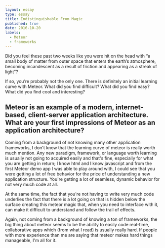 ```yaml
---
layout: essay
type: essay
title: Indistinguishable From Magic
published: true
date: 2016-10-20
labels:
  - Meteor
  - frameworks
---
```

Did you feel these past two weeks like you were hit on the head with “a small body of matter from outer space that enters the earth’s atmosphere, becoming incandescent as a result of friction and appearing as a streak of light”?

If so, you’re probably not the only one. There is definitely an initial learning curve with Meteor. What did you find difficult? What did you find easy? What did you find cool and interesting?

Meteor is an example of a modern, internet-based, client-server application architecture. What are your first impressions of Meteor as an application architecture?
---

Coming from a background of not knowing many other application frameworks, I don't know that the learning curve of meteor is really worth much mention. Any new paradigm, framework, or language worth learning is usually not going to acquired easily and that's fine, especially for what you are getting in return; I know html and I know javascript and from the first Meteor demo app I was able to play around with, I could see that you were getting a lot of free behavior for the price of understanding a new application structure. You're getting a lot of seamless, dynamic behavior for not very much code at all. 

At the same time, the fact that you're not having to write very much code underlies the fact that there is a lot going on that is hidden below the surface creating this meteor magic that, when you need to interface with it, can make it difficult to understand and follow the trail of effects.

Again, not coming from a background of knowing a ton of frameworks, the big thing about meteor seems to be the ability to easily code real-time, collaborative apps which (from what I read) is usually really hard. If people with more experience than me are saying that meteor makes hard things manageable, I'm all for it. 

<!-- because honestly, i'm just writing this for a software engineering class prompt and was going to have to learn it anyway -->